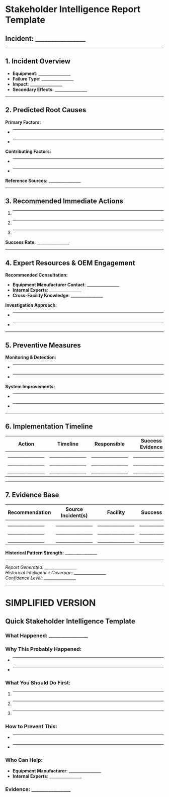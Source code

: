 # Stakeholder Intelligence Report Template

## **Incident:** ________________

---

## **1. Incident Overview**
- **Equipment**: ________________
- **Failure Type**: ________________
- **Impact**: ________________
- **Secondary Effects**: ________________

---

## **2. Predicted Root Causes**

**Primary Factors:**
- ________________
- ________________

**Contributing Factors:**
- ________________
- ________________

**Reference Sources:** ________________

---

## **3. Recommended Immediate Actions**

1. ________________
2. ________________
3. ________________

**Success Rate:** ________________

---

## **4. Expert Resources & OEM Engagement**

**Recommended Consultation:**
- **Equipment Manufacturer Contact**: ________________
- **Internal Experts**: ________________
- **Cross-Facility Knowledge**: ________________

**Investigation Approach:**
- ________________
- ________________

---

## **5. Preventive Measures**

**Monitoring & Detection:**
- ________________
- ________________

**System Improvements:**
- ________________
- ________________

---

## **6. Implementation Timeline**

| Action | Timeline | Responsible | Success Evidence |
|--------|----------|-------------|------------------|
| ________________ | ________________ | ________________ | ________________ |
| ________________ | ________________ | ________________ | ________________ |
| ________________ | ________________ | ________________ | ________________ |

---

## **7. Evidence Base**

| Recommendation | Source Incident(s) | Facility | Success Rate |
|----------------|-------------------|----------|--------------|
| ________________ | ________________ | ________________ | ________________ |
| ________________ | ________________ | ________________ | ________________ |
| ________________ | ________________ | ________________ | ________________ |

**Historical Pattern Strength:** ________________

---

*Report Generated: ________________*  
*Historical Intelligence Coverage: ________________*  
*Confidence Level: ________________*

---

# **SIMPLIFIED VERSION**

## **Quick Stakeholder Intelligence Template**

### **What Happened:** ________________

### **Why This Probably Happened:** 
- ________________
- ________________

### **What You Should Do First:**
1. ________________
2. ________________
3. ________________

### **How to Prevent This:**
- ________________
- ________________

### **Who Can Help:**
- **Equipment Manufacturer**: ________________
- **Internal Experts**: ________________

### **Evidence:** ________________